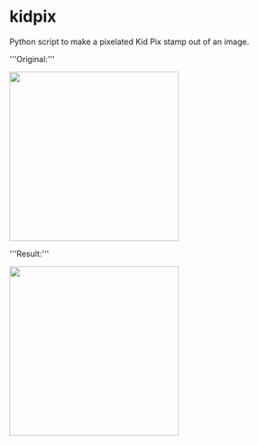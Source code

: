 # kidpix

Python script to make a pixelated Kid Pix stamp out of an image.

'''Original:'''

<img width="300px" 
src="https://charlesreid1.com:3000/charlesreid1/kidpix/raw/master/MonaLisa_orig.jpg" />

'''Result:'''

<img width="300px" 
src="https://charlesreid1.com:3000/charlesreid1/kidpix/raw/master/MonaLisa_thumb.jpg" />
